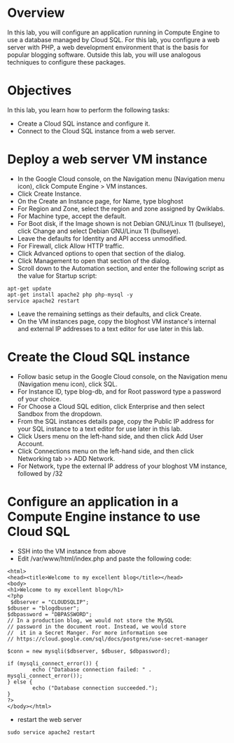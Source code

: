 # Overview

In this lab, you will configure an application running in Compute Engine to use a database managed by Cloud SQL. For this lab, you configure a web server with PHP, a web development environment that is the basis for popular blogging software. Outside this lab, you will use analogous techniques to configure these packages.

# Objectives

In this lab, you learn how to perform the following tasks:

- Create a Cloud SQL instance and configure it.
- Connect to the Cloud SQL instance from a web server.

# Deploy a web server VM instance

- In the Google Cloud console, on the Navigation menu (Navigation menu icon), click Compute Engine > VM instances.
- Click Create Instance.
- On the Create an Instance page, for Name, type bloghost
- For Region and Zone, select the region and zone assigned by Qwiklabs.
- For Machine type, accept the default.
- For Boot disk, if the Image shown is not Debian GNU/Linux 11 (bullseye), click Change and select Debian GNU/Linux 11 (bullseye).
- Leave the defaults for Identity and API access unmodified.
- For Firewall, click Allow HTTP traffic.
- Click Advanced options to open that section of the dialog.
- Click Management to open that section of the dialog.
- Scroll down to the Automation section, and enter the following script as the value for Startup script:

```
apt-get update
apt-get install apache2 php php-mysql -y
service apache2 restart
```
- Leave the remaining settings as their defaults, and click Create.
- On the VM instances page, copy the bloghost VM instance's internal and external IP addresses to a text editor for use later in this lab.

# Create the Cloud SQL instance

- Follow basic setup in the Google Cloud console, on the Navigation menu (Navigation menu icon), click SQL.
- For Instance ID, type blog-db, and for Root password type a password of your choice.
- For Choose a Cloud SQL edition, click Enterprise and then select Sandbox from the dropdown.
- From the SQL instances details page, copy the Public IP address for your SQL instance to a text editor for use later in this lab.
- Click Users menu on the left-hand side, and then click Add User Account. 
- Click Connections menu on the left-hand side, and then click Networking tab >> ADD Network.
- For Network, type the external IP address of your bloghost VM instance, followed by /32

# Configure an application in a Compute Engine instance to use Cloud SQL

- SSH into the VM instance from above
- Edit /var/www/html/index.php and paste the following code:

```
<html>
<head><title>Welcome to my excellent blog</title></head>
<body>
<h1>Welcome to my excellent blog</h1>
<?php
 $dbserver = "CLOUDSQLIP";
$dbuser = "blogdbuser";
$dbpassword = "DBPASSWORD";
// In a production blog, we would not store the MySQL
// password in the document root. Instead, we would store
//  it in a Secret Manger. For more information see 
// https://cloud.google.com/sql/docs/postgres/use-secret-manager

$conn = new mysqli($dbserver, $dbuser, $dbpassword);

if (mysqli_connect_error()) {
        echo ("Database connection failed: " . mysqli_connect_error());
} else {
        echo ("Database connection succeeded.");
}
?>
</body></html>
```

- restart the web server

```
sudo service apache2 restart
```




